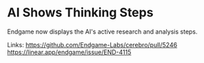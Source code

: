 # AI Shows Thinking Steps

Endgame now displays the AI's active research and analysis steps.

Links:
https://github.com/Endgame-Labs/cerebro/pull/5246
https://linear.app/endgame/issue/END-4115
